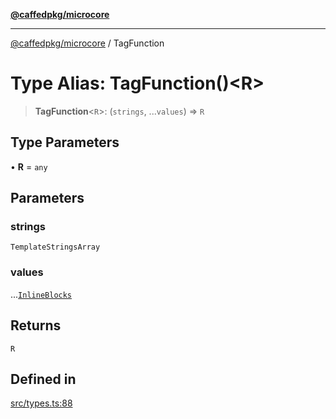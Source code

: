 [**@caffedpkg/microcore**](../README.md)

***

[@caffedpkg/microcore](../globals.md) / TagFunction

# Type Alias: TagFunction()\<R\>

> **TagFunction**\<`R`\>: (`strings`, ...`values`) => `R`

## Type Parameters

• **R** = `any`

## Parameters

### strings

`TemplateStringsArray`

### values

...[`InlineBlocks`](InlineBlocks.md)

## Returns

`R`

## Defined in

[src/types.ts:88](https://github.com/caffed/microcore/blob/3444f5042af4893783a848f270124aa74f8db032/src/types.ts#L88)
